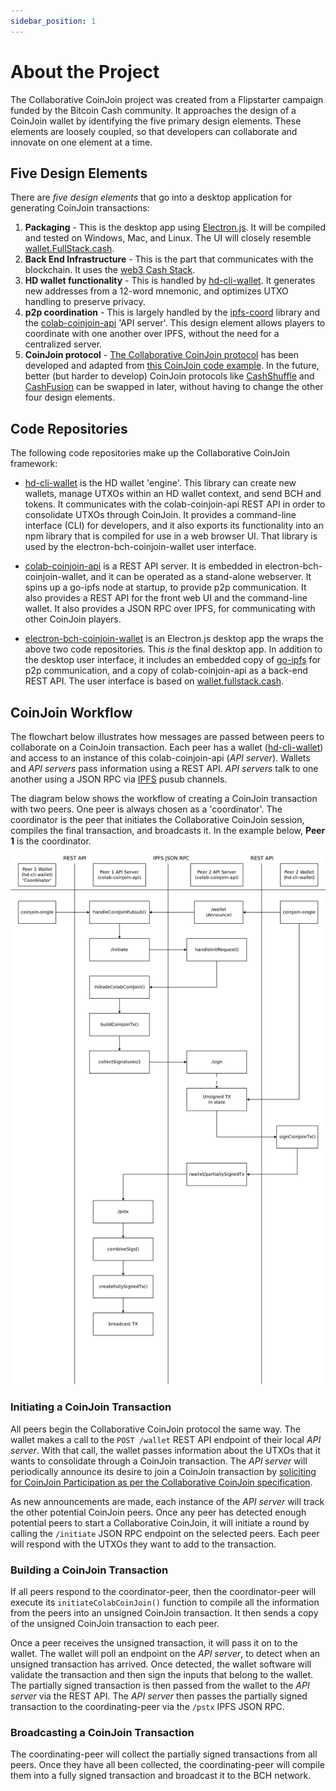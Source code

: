 ```yaml
---
sidebar_position: 1
---
```


# About the Project

The Collaborative CoinJoin project was created from a Flipstarter campaign funded by the Bitcoin Cash community. It approaches the design of a CoinJoin wallet by identifying the five primary design elements. These elements are loosely coupled, so that developers can collaborate and innovate on one element at a time.

## Five Design Elements

There are *five design elements* that go into a desktop application for generating CoinJoin transactions:

1. **Packaging** - This is the desktop app using [Electron.js](https://www.electronjs.org/). It will be compiled and tested on Windows, Mac, and Linux. The UI will closely resemble [wallet.FullStack.cash](https://bchn-wallet.fullstack.cash).
2. **Back End Infrastructure** - This is the part that communicates with the blockchain. It uses the [web3 Cash Stack](https://cashstack.info/).
3. **HD wallet functionality** - This is handled by [hd-cli-wallet](https://github.com/bch-coinjoin/hd-cli-wallet). It generates new addresses from a 12-word mnemonic, and optimizes UTXO handling to preserve privacy.
4. **p2p coordination** - This is largely handled by the [ipfs-coord](https://www.npmjs.com/package/ipfs-coord) library and the [colab-coinjoin-api](https://github.com/bch-coinjoin/colab-coinjoin-api) 'API server'. This design element allows players to coordinate with one another over IPFS, without the need for a centralized server.
5. **CoinJoin protocol** - [The Collaborative CoinJoin protocol](https://github.com/Permissionless-Software-Foundation/specifications/blob/master/ps004-collaborative-coinjoin.md) has been developed and adapted from [this CoinJoin code example](https://github.com/Permissionless-Software-Foundation/psf-js-examples/tree/master/bch-js/bch/applications/collaborate/coinjoin). In the future, better (but harder to develop) CoinJoin protocols like [CashShuffle](https://github.com/cashshuffle/spec) and [CashFusion](https://cashfusion.org/) can be swapped in later, without having to change the other four design elements.

## Code Repositories

The following code repositories make up the Collaborative CoinJoin framework:

- [hd-cli-wallet](https://github.com/bch-coinjoin/hd-cli-wallet) is the HD wallet 'engine'. This library can create new wallets, manage UTXOs within an HD wallet context, and send BCH and tokens. It communicates with the colab-coinjoin-api REST API in order to consolidate UTXOs through CoinJoin. It provides a command-line interface (CLI) for developers, and it also exports its functionality into an npm library that is compiled for use in a web browser UI. That library is used by the electron-bch-coinjoin-wallet user interface.

- [colab-coinjoin-api](https://github.com/bch-coinjoin/colab-coinjoin-api) is a REST API server. It is embedded in electron-bch-coinjoin-wallet, and it can be operated as a stand-alone webserver. It spins up a go-ipfs node at startup, to provide p2p communication. It also provides a REST API for the front web UI and the command-line wallet. It also provides a JSON RPC over IPFS, for communicating with other CoinJoin players.

- [electron-bch-coinjoin-wallet](https://github.com/bch-coinjoin/electron-bch-coinjoin-wallet) is an Electron.js desktop app the wraps the above two code repositories. This *is* the final desktop app. In addition to the desktop user interface, it includes an embedded copy of [go-ipfs](https://ipfs.io) for p2p communication, and a copy of colab-coinjoin-api as a back-end REST API. The user interface is based on [wallet.fullstack.cash](https://bchn-wallet.fullstack.cash).

## CoinJoin Workflow

The flowchart below illustrates how messages are passed between peers to collaborate on a CoinJoin transaction. Each peer has a wallet ([hd-cli-wallet](https://github.com/bch-coinjoin/hd-cli-wallet)) and access to an instance of this colab-coinjoin-api (*API server*). Wallets and *API servers* pass information using a REST API. *API servers* talk to one another using a JSON RPC via [IPFS](https://ipfs.io) pusub channels.

The diagram below shows the workflow of creating a CoinJoin transaction with two peers. One peer is always chosen as a 'coordinator'. The coordinator is the peer that initiates the Collaborative CoinJoin session, compiles the final transaction, and broadcasts it. In the example below, **Peer 1** is the coordinator.

![coinjoin flowchart](./img/coinjoin-flowchart.png)

### Initiating a CoinJoin Transaction
All peers begin the Collaborative CoinJoin protocol the same way. The wallet makes a call to the `POST /wallet` REST API endpoint of their local *API server*. With that call, the wallet passes information about the UTXOs that it wants to consolidate through a CoinJoin transaction. The *API server* will periodically announce its desire to join a CoinJoin transaction by [soliciting for CoinJoin Participation as per the Collaborative CoinJoin specification](https://github.com/Permissionless-Software-Foundation/specifications/blob/master/ps004-collaborative-coinjoin.md#5-soliciting-for-coinjoin-participation).

As new announcements are made, each instance of the *API server* will track the other potential CoinJoin peers. Once any peer has detected enough potential peers to start a Collaborative CoinJoin, it will initiate a round by calling the `/initiate` JSON RPC endpoint on the selected peers. Each peer will respond with the UTXOs they want to add to the transaction.

### Building a CoinJoin Transaction
If all peers respond to the coordinator-peer, then the coordinator-peer will execute its `initiateColabCoinJoin()` function to compile all the information from the peers into an unsigned CoinJoin transaction. It then sends a copy of the unsigned CoinJoin transaction to each peer.

Once a peer receives the unsigned transaction, it will pass it on to the wallet. The wallet will poll an endpoint on the *API server*, to detect when an unsigned transaction has arrived. Once detected, the wallet software will validate the transaction and then sign the inputs that belong to the wallet. The partially signed transaction is then passed from the wallet to the *API server* via the REST API. The *API server* then passes the partially signed transaction to the coordinating-peer via the `/pstx` IPFS JSON RPC.

### Broadcasting a CoinJoin Transaction
The coordinating-peer will collect the partially signed transactions from all peers. Once they have all been collected, the coordinating-peer will compile them into a fully signed transaction and broadcast it to the BCH network.
